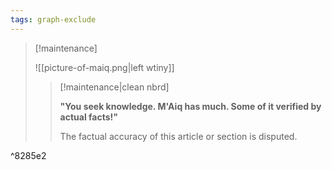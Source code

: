 ```yaml
---
tags: graph-exclude
---
```

> [!maintenance] 
> 
> ![[picture-of-maiq.png|left wtiny]]
> 
> > [!maintenance|clean nbrd]
> > 
> > **"You seek knowledge. M'Aiq has much. Some of it verified by actual facts!"**
> > 
> > The factual accuracy of this article or section is disputed.

^8285e2
